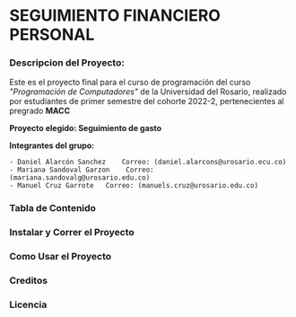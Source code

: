 # SEGUIMIENTO FINANCIERO PERSONAL

### Descripcion del Proyecto:
Este es el proyecto final para el curso de programación del curso *"Programación de Computadores"* de la Universidad del Rosario, realizado por estudiantes de primer semestre del cohorte 2022-2, pertenecientes al pregrado **MACC**

**Proyecto elegido: Seguimiento de gasto**

**Integrantes del grupo:**

    - Daniel Alarcón Sanchez    Correo: (daniel.alarcons@urosario.ecu.co)
    - Mariana Sandoval Garzon    Correo: (mariana.sandovalg@urosario.edu.co)
    - Manuel Cruz Garrote   Correo: (manuels.cruz@urosario.edu.co)


### Tabla de Contenido

### Instalar y Correr el Proyecto

### Como Usar el Proyecto

### Creditos

### Licencia